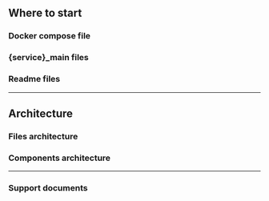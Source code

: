 ## Where to start

### Docker compose file
### {service}_main files
### Readme files

---

## Architecture

### Files architecture
### Components architecture

--- 

### Support documents